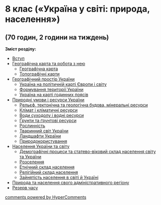 <div id="hypercomments_widget" class="js-hypercomments-widget invisible"></div>

# 8 клас («Україна у світі: природа, населення»)

## (70 годин, 2 години на тиждень)

<b>Зміст розділу:</b><br>

<ul class="articles" type="disc">
    <li class="chapter " data-level="1" data-path="vstup.html">
            <a href="vstup.html">
                Вступ
            </a>
    </li>
    <li class="chapter " data-level="2" data-path="geographychna_karta_ta_robota_z_neyu.html">
            <a href="geographychna_karta_ta_robota_z_neyu.html">
                Географічна карта та робота з нею
            </a>
        <ul class="articles" type="circle">
	        <li class="chapter " data-level="1" data-path="geographychna_karta.html">
	                <a href="geographychna_karta.html">
	                    Географічна карта
	                </a>
	        </li>
	        <li class="chapter " data-level="2" data-path="topografychny_karta.html">
	                <a href="topografychny_karta.html">
	                    Топографічні карти
	                </a>
	        </li>
        </ul>
	</li>
    <li class="chapter " data-level="3" data-path="geographychnyu_prostyr.html">
            <a href="geographychnyu_prostyr.html">
                Географічний простір України
            </a>
        <ul class="articles" type="circle">
	        <li class="chapter " data-level="1" data-path="ukraina_na_polytchniy_karti_evropy.html">
	                <a href="ukraina_na_polytchniy_karti_evropy.html">
	                    Україна на політичній карті Європи і світу
	                </a>
	        </li>
	        <li class="chapter " data-level="2" data-path="formuvannya_terytoryy_ukrainy.html">
	                <a href="formuvannya_terytoryy_ukrainy.html">
	                    Формування території України
	                </a>
	        </li>
	        <li class="chapter " data-level="3" data-path="ukraina_na_karty_godynnekh_poyasiv.html">
	                <a href="ukraina_na_karty_godynnekh_poyasiv.html">
	                    Україна на карті годинних поясів
	                </a>
	        </li>
        </ul>
    </li>
    <li class="chapter " data-level="4" data-path="pryrodny_umovy_ta_resursy_ukraini.html">
            <a href="pryrodny_umovy_ta_resursy_ukraini.html">
                Природні умови і ресурси України
            </a>
        <ul class="articles" type="circle">
	        <li class="chapter " data-level="1" data-path="relyef.html">
	                <a href="relyef.html">
	                    Рельєф, тектонічна та геологічна будова, мінеральні ресурси
	                </a>
	        </li>
	        <li class="chapter " data-level="2" data-path="klimat.html">
	                <a href="klimat.html">
	                    Клімат і кліматичні ресурси
	                </a>
	        </li>
	        <li class="chapter " data-level="3" data-path="vody.html">
	                <a href="vody.html">
	                    Води суходолу і водні ресурси
	                </a>
	        </li>
	        <li class="chapter " data-level="4" data-path="grunty.html">
	                <a href="grunty.html">
	                    Ґрунти та ґрунтові  ресурси
	                </a>
	        </li>
	        <li class="chapter " data-level="5" data-path="roslynnyst.html">
	                <a href="roslynnyst.html">
	                    Рослинність
	                </a>
	        </li>
	        <li class="chapter " data-level="6" data-path="tvarynnyu_svyt.html">
	                <a href="tvarynnyu_svyt.html">
	                    Тваринний світ України
	                </a>
	        </li>
	        <li class="chapter " data-level="7" data-path="landshafty.html">
	                <a href="landshafty.html">
	                    Ландшафти України
	                </a>
	        </li>
	        <li class="chapter " data-level="8" data-path="pryrodokorystuvannya.html">
	                <a href="pryrodokorystuvannya.html">
	                    Природокористування
	                </a>
	        </li>
	    </ul>
    </li>
    <li class="chapter " data-level="5" data-path="naselennya_ukraini_ta_svytu.html">
            <a href="naselennya_ukraini_ta_svytu.html">
                Населення України та світу
            </a>
        <ul class="articles" type="circle">
	        <li class="chapter " data-level="1" data-path="demographiya.html">
	                <a href="demographiya.html">
	                    Демографічні процеси та статево-віковий склад населення світу та України
	                </a>
	        </li>
	        <li class="chapter " data-level="2" data-path="rozselennya.html">
	                <a href="rozselennya.html">
	                    Розселення
	                </a>
	        </li>
	        <li class="chapter " data-level="3" data-path="etnychnyu_sklad.html">
	                <a href="etnychnyu_sklad.html">
	                    Етнічний склад населення
	                </a>
	        </li>
	        <li class="chapter " data-level="4" data-path="relygyunyu_sklad.html">
	                <a href="relygyunyu_sklad.html">
	                    Релігійний склад населення
	                </a>
	        </li>
	        <li class="chapter " data-level="5" data-path="zaynyatist_naselennya.html">
	                <a href="zaynyatist_naselennya.html">
	                    Зайнятість населення в світі й Україні
	                </a>
	        </li>
	    </ul>
    </li>
    <li class="chapter " data-level="6" data-path="pryroda_ta_naselennya_svogo_admin_regiony.html">
            <a href="pryroda_ta_naselennya_svogo_admin_regiony.html">
                Природа та населення свого адміністративного регіону
            </a>
    </li>
    <li class="chapter " data-level="7" data-path="rezerv.html">
            <a href="rezerv.html">
                Резерв часу
            </a>
    </li>
</ul>

<div class="js-hypercomments-container">
<a href="http://hypercomments.com" class="hc-link" title="comments widget">comments powered by HyperComments</a>
</div>